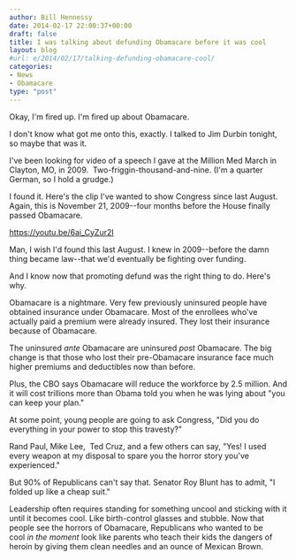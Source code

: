 ```yaml
---
author: Bill Hennessy
date: 2014-02-17 22:00:37+00:00
draft: false
title: I was talking about defunding Obamacare before it was cool
layout: blog
#url: e/2014/02/17/talking-defunding-obamacare-cool/
categories:
- News
- Obamacare
type: "post"
---
```


Okay, I'm fired up. I'm fired up about Obamacare.

I don't know what got me onto this, exactly. I talked to Jim Durbin tonight, so maybe that was it.

I've been looking for video of a speech I gave at the Million Med March in Clayton, MO, in 2009.  Two-friggin-thousand-and-nine. (I'm a quarter German, so I hold a grudge.)

I found it. Here's the clip I've wanted to show Congress since last August. Again, this is November 21, 2009--four months before the House finally passed Obamacare.

https://youtu.be/6ai_CyZur2I

Man, I wish I'd found this last August. I knew in 2009--before the damn thing became law--that we'd eventually be fighting over funding.

And I know now that promoting defund was the right thing to do. Here's why.

Obamacare is a nightmare. Very few previously uninsured people have obtained insurance under Obamacare. Most of the enrollees who've actually paid a premium were already insured. They lost their insurance because of Obamacare.

The uninsured _ante_ Obamacare are uninsured _post_ Obamacare. The big change is that those who lost their pre-Obamacare insurance face much higher premiums and deductibles now than before.

Plus, the CBO says Obamacare will reduce the workforce by 2.5 million. And it will cost trillions more than Obama told you when he was lying about "you can keep your plan."

At some point, young people are going to ask Congress, "Did you do everything in your power to stop this travesty?"

Rand Paul, Mike Lee,  Ted Cruz, and a few others can say, "Yes! I used every weapon at my disposal to spare you the horror story you've experienced."

But 90% of Republicans can't say that. Senator Roy Blunt has to admit, "I folded up like a cheap suit."

Leadership often requires standing for something uncool and sticking with it until it becomes cool. Like birth-control glasses and stubble. Now that people see the horrors of Obamacare, Republicans who wanted to be cool _in the moment_ look like parents who teach their kids the dangers of heroin by giving them clean needles and an ounce of Mexican Brown.
